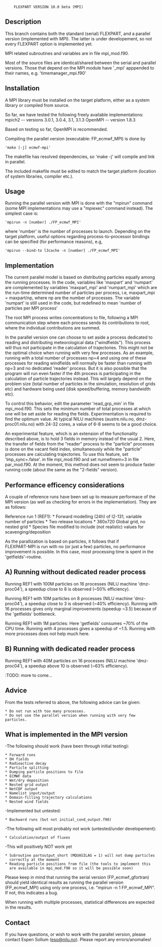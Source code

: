 
		FLEXPART VERSION 10.0 beta (MPI)

Description
-----------

  This branch contains both the standard (serial) FLEXPART, and a parallel 
  version (implemented with MPI). The latter is under developement, so not 
  every FLEXPART option is implemented yet.

  MPI related subroutines and variables are in file mpi_mod.f90.

  Most of the source files are identical/shared between the serial and 
  parallel versions. Those that depend on the MPI module have '_mpi' 
  apppended to their names, e.g. 'timemanager_mpi.f90'


Installation
------------

  A MPI library must be installed on the target platform, either as a 
  system library or compiled from source.

  So far, we have tested the following freely available implementations: 	   
  mpich2  -- versions 3.0.1, 3.0.4, 3.1, 3.1.3
  OpenMPI -- version 1.8.3

  Based on testing so far, OpenMPI is recommended.

  Compiling the parallel version (executable: FP_ecmwf_MPI) is done by

    'make [-j] ecmwf-mpi'

  The makefile has resolved dependencies, so 'make -j' will compile 
  and link in parallel. 

  The included makefile must be edited to match the target platform 
  (location of system libraries, compiler etc.).


Usage
-----

  Running the parallel version with MPI is done with the "mpirun" command
  (some MPI implementations may use a "mpiexec" command instead). The 
  simplest case is:

    'mpirun -n [number] ./FP_ecmwf_MPI'

  where 'number' is the number of processes to launch. Depending on the
  target platform, useful options regarding process-to-processor bindings
  can be specified (for performance reasons), e.g,

    'mpirun --bind-to l3cache -n [number] ./FP_ecmwf_MPI'


Implementation
--------------

  The current parallel model is based on distributing particles equally
  among the running processes. In the code, variables like 'maxpart' and 
  'numpart' are complemented by variables 'maxpart_mpi' and 'numpart_mpi'
  which are the run-time determined number of particles per process, i.e,
  maxpart_mpi = maxpart/np, where np are the number of processes. The variable 'numpart' 
  is still used in the code, but redefined to mean 'number of particles
  per MPI process'

  The root MPI process writes concentrations to file, following a MPI
  communication step where each process sends its contributions to root, 
  where the individual contributions are summed.

  In the parallel version one can choose to set aside a process dedicated
  to reading and distributing meteorological data ("windfields"). This process will
  thus not participate in the calculation of trajectories. This might not be
  the optimal choice when running with very few processes.
  As an example, running with a total number of processes np=4 and
  using one of these processes for reading windfields will normally
  be faster than running with np=3 and no dedicated 'reader' process. 
  But it is also possible that the
  program will run even faster if the 4th process is participating in 
  the calculation of particle trajectories instead. This will largely depend on
  the problem size (total number of particles in the simulation, resolution
  of grids etc) and hardware being used (disk speed/buffering, memory
  bandwidth etc).

  To control this
  behavior, edit the parameter 'read_grp_min' in file mpi_mod.f90. This 
  sets the minimum number of total processes at which one will be set 
  aside for reading the fields. Experimentation is required to find 
  the optimum value. At typical NILU machines (austre.nilu.no, 
  dmz-proc01.nilu.no) with 24-32 cores, a value of 6-8 seems to be a 
  good choice.

  An experimental feature, which is an extension of the functionality
  described above, is to hold 3 fields in memory instead of the usual 2.
  Here, the transfer of fields from the "reader" process to the "particle"
  processes is done on the vacant field index, simultaneously while the
  "particle" processes are calculating trajectories. To use this feature,
  set 'lmp_sync=.false'. in file mpi_mod.f90 and set numwfmem=3 in file
  par_mod.f90. At the moment, this method does not seem to produce faster
  running code (about the same as the "2-fields" version).
  

Performance efficency considerations
------------------------------------

  A couple of reference runs have been set up to measure performace of the
  MPI version (as well as checking for errors in the implementation).
  They are as follows:
   
  Reference run 1 (REF1):
    * Forward modelling (24h) of I2-131, variable number of particles
    * Two release locations 
    * 360x720 Global grid, no nested grid
    * Species file modified to include (not realistic) values for
        scavenging/deposition
 

  As the parallization is based on particles, it follows that if  
  FLEXPART-MPI is run with no (or just a few) particles, no performance 
  improvement is possible. In this case, most processing time is spent
  in the 'getfields'-routine.

  A) Running without dedicated reader process
  ----------------------------------------
  Running REF1 with 100M particles on 16 processes (NILU machine 'dmz-proc04'), 
  a speedup close to 8 is observed (~50% efficiency).

  Running REF1 with 10M particles on 8 processes (NILU machine 'dmz-proc04'), 
  a speedup close to 3 is observed (~40% efficiency). Running with 16
  processes gives only marginal improvements (speedup ~3.5) because of the 'getfields'
  bottleneck.
  
  Running REF1 with 1M particles: Here 'getfields' consumes ~70% of the CPU
  time. Running with 4 processes gives a speedup of ~1.5. Running with more
  processes does not help much here.

  B) Running with dedicated reader process
  ----------------------------------------

  Running REF1 with 40M particles on 16 processes (NILU machine 'dmz-proc04'), 
  a speedup above 10 is observed (~63% efficiency).

  :TODO: more to come...


Advice  
------
  From the tests referred to above, the following advice can be given:

    * Do not run with too many processes.
    * Do not use the parallel version when running with very few particles.
      

What is implemented in the MPI version
--------------------------------------

 -The following should work (have been through initial testing): 

    * Forward runs
    * OH fields
    * Radioactive decay
    * Particle splitting
    * Dumping particle positions to file
    * ECMWF data
    * Wet/dry deposition
    * Nested grid output
    * NetCDF output
    * Namelist input/output
    * Domain-filling trajectory calculations
    * Nested wind fields

 -Implemented but untested:

    * Backward runs (but not initial_cond_output.f90)

 -The following will most probably not work (untested/under developement): 

    * Calculation/output of fluxes 

 -This will positively NOT work yet

    * Subroutine partoutput_short (MQUASILAG = 1) will not dump particles
      correctly at the moment
    * Reading particle positions from file (the tools to implement this
      are available in mpi_mod.f90 so it will be possible soon)


  Please keep in mind that running the serial version (FP_ecmwf_gfortran)
  should yield identical results as running the parallel version
  (FP_ecmwf_MPI) using only one process, i.e. "mpirun -n 1 FP_ecmwf_MPI".
  If not, this indicates a bug.
  
  When running with multiple processes, statistical differences are expected
  in the results.

Contact
-------

  If you have questions, or wish to work with the parallel version, please 
  contact Espen Sollum (eso@nilu.no). Please report any errors/anomalies!
